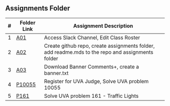 ##  Assignments Folder

|   #   | Folder Link | Assignment Description |
| :---: | ----------- | ---------------------- |
|   1   | [A01](https://github.com/Majestic-Joker/4883-PT-Beaty/tree/main/Assignments/A01) | Access Slack Channel, Edit Class Roster |
|   2   | [A02](https://github.com/Majestic-Joker/4883-PT-Beaty/tree/main/Assignments/A02) | Create github repo, create assignments folder, add readme.mds to the repo and assignments folder |
|   3   | [A03](https://github.com/Majestic-Joker/4883-PT-Beaty/tree/main/Assignments/A03) | Download Banner Comments+, create a banner.txt |
|   4   | [P10055](https://github.com/Majestic-Joker/4883-PT-Beaty/tree/main/Assignments/P10055) | Register for UVA Judge, Solve UVA problem 10055 |
|   5   | [P161](./P161) | Solve UVA problem 161 - Traffic Lights |